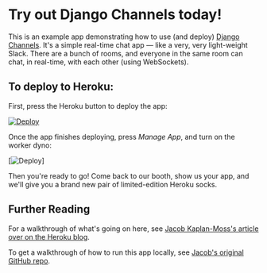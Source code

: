 # Try out Django Channels today! 

This is an example app demonstrating how to use (and deploy) [Django Channels](http://channels.readthedocs.org/en/latest/). It's a simple real-time chat app — like a very, very light-weight Slack. There are a bunch of rooms, and everyone in the same room can chat, in real-time, with each other (using WebSockets).


## To deploy to Heroku:

First, press the Heroku button to deploy the app:

[![Deploy](https://www.herokucdn.com/deploy/button.svg)](https://heroku.com/deploy?template=https://github.com/jacobian/channels-example)

Once the app finishes deploying, press *Manage App*, and turn on the worker dyno:

[![Deploy](https://www.dropbox.com/s/tt8ie7qirx38a61/Screenshot%202016-03-23%2012.23.19.png)]

Then you're ready to go! Come back to our booth, show us your app, and we'll give you a brand new pair of limited-edition Heroku socks.

## Further Reading

For a walkthrough of what's going on here, see [Jacob Kaplan-Moss's article over on the Heroku blog](https://blog.heroku.com/archives/2016/3/17/in_deep_with_django_channels_the_future_of_real_time_apps_in_django?).

To get a walkthrough of how to run this app locally, see [Jacob's original GitHub repo](https://github.com/jacobian/channels-example).
